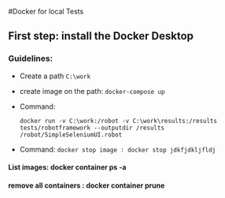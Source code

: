 #Docker for local Tests

## First step: install the Docker Desktop 

### Guidelines:
- Create a path ``C:\work``    
 - create image on the path: ``docker-compose up``
 
 - Command:

   ``docker run -v C:\work:/robot -v C:\work\results:/results  tests/robotframework --outputdir /results /robot/SimpleSeleniumUI.robot``
 
 - Command:  ``docker stop image : docker stop jdkfjdkljfldj``
    
#### List images: docker container ps -a
#### remove all containers : docker container prune
